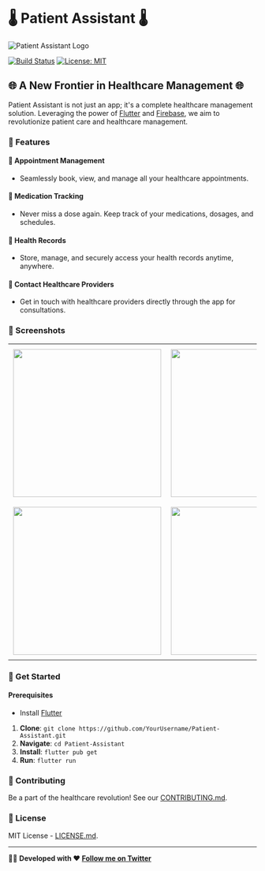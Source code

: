 # 🌡️ Patient Assistant 🌡️

![Patient Assistant Logo](link-to-logo.png)

[![Build Status](https://travis-ci.com/YourUsername/Patient-Assistant.svg?branch=master)](https://travis-ci.com/YourUsername/Patient-Assistant)
[![License: MIT](https://img.shields.io/badge/License-MIT-yellow.svg)](https://opensource.org/licenses/MIT)

## 🌐 A New Frontier in Healthcare Management 🌐

Patient Assistant is not just an app; it's a complete healthcare management solution. Leveraging the power of [Flutter](https://flutter.dev/) and [Firebase](https://firebase.google.com/), we aim to revolutionize patient care and healthcare management.

### 🌟 Features

#### 📅 Appointment Management
- Seamlessly book, view, and manage all your healthcare appointments.

#### 💊 Medication Tracking
- Never miss a dose again. Keep track of your medications, dosages, and schedules.

#### 📂 Health Records
- Store, manage, and securely access your health records anytime, anywhere.

#### 🏥 Contact Healthcare Providers
- Get in touch with healthcare providers directly through the app for consultations.

### 📸 Screenshots

<table>
  <tr>
    <td style="padding:10px"><img src="https://github.com/abhip2565/Patient-Assistant/assets/74866247/e9bcfb8f-e15f-4833-979a-953c263a77f1" width="300"></td>
    <td style="padding:10px"><img src="https://github.com/abhip2565/Patient-Assistant/assets/74866247/c6430631-0f3e-45b8-92d1-7f4e288bdcf6" width="300"></td>
    <td style="padding:10px"><img src="https://github.com/abhip2565/Patient-Assistant/assets/74866247/1c349928-55bc-4ac1-bb9e-70dbce53ccc5" width="300"></td>
    <td style="padding:10px"><img src="https://github.com/abhip2565/Patient-Assistant/assets/74866247/20e9825a-7a54-4347-aad6-778e0e27a404" width="300"></td>
  </tr>
  <tr>
    <td style="padding:10px"><img src="https://github.com/abhip2565/Patient-Assistant/assets/74866247/5d833289-cec9-4644-abed-f56e043b1ed1" width="300"></td>
    <td style="padding:10px"><img src="https://github.com/abhip2565/Patient-Assistant/assets/74866247/6cd95a08-dad9-4991-8996-71da991ec472" width="300"></td>
    <td style="padding:10px"><img src="https://github.com/abhip2565/Patient-Assistant/assets/74866247/e7565f5a-74b2-40f9-82e8-72d822c9736d" width="300"></td>
    <td style="padding:10px"><img src="https://github.com/abhip2565/Patient-Assistant/assets/74866247/b130d7c6-7c1a-4cad-8173-d8cda94c9819" width="300"></td>
  </tr>
</table>

### 🚀 Get Started

#### Prerequisites
- Install [Flutter](https://flutter.dev/docs/get-started/install)

1. **Clone**: `git clone https://github.com/YourUsername/Patient-Assistant.git`
2. **Navigate**: `cd Patient-Assistant`
3. **Install**: `flutter pub get`
4. **Run**: `flutter run`

### 🤝 Contributing

Be a part of the healthcare revolution! See our [CONTRIBUTING.md](link-to-contributing.md).

### 📜 License

MIT License - [LICENSE.md](link-to-license.md).

---

👩‍💻 **Developed with ❤️ [Follow me on Twitter](your-twitter-link)**
